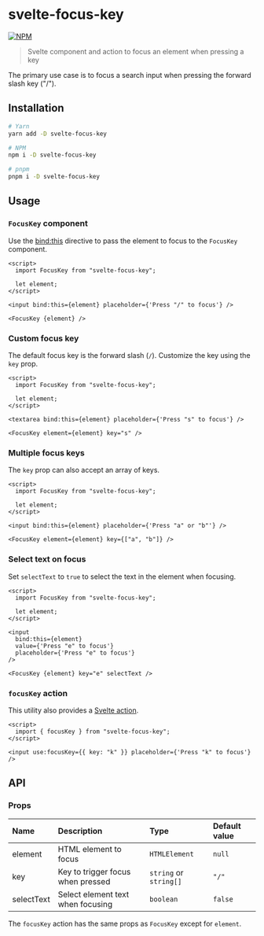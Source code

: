# svelte-focus-key

[![NPM][npm]][npm-url]

> Svelte component and action to focus an element when pressing a key

The primary use case is to focus a search input when pressing the forward slash key ("/").

## Installation

```bash
# Yarn
yarn add -D svelte-focus-key

# NPM
npm i -D svelte-focus-key

# pnpm
pnpm i -D svelte-focus-key
```

## Usage

### `FocusKey` component

Use the [bind:this](https://svelte.dev/docs#bind_element) directive to pass the element to focus to the `FocusKey` component.

<!-- example-start demo/Basic.svelte -->

```svelte
<script>
  import FocusKey from "svelte-focus-key";

  let element;
</script>

<input bind:this={element} placeholder={'Press "/" to focus'} />

<FocusKey {element} />
```

<!-- example-end -->

### Custom focus key

The default focus key is the forward slash (`/`). Customize the key using the `key` prop.

<!-- example-start demo/CustomFocusKey.svelte -->

```svelte
<script>
  import FocusKey from "svelte-focus-key";

  let element;
</script>

<textarea bind:this={element} placeholder={'Press "s" to focus'} />

<FocusKey element={element} key="s" />
```

<!-- example-end -->

### Multiple focus keys

The `key` prop can also accept an array of keys.

<!-- example-start demo/MultipleFocusKeys.svelte -->

```svelte
<script>
  import FocusKey from "svelte-focus-key";

  let element;
</script>

<input bind:this={element} placeholder={'Press "a" or "b"'} />

<FocusKey element={element} key={["a", "b"]} />
```

<!-- example-end -->

### Select text on focus

Set `selectText` to `true` to select the text in the element when focusing.

<!-- example-start demo/SelectTextOnFocus.svelte -->

```svelte
<script>
  import FocusKey from "svelte-focus-key";

  let element;
</script>

<input
  bind:this={element}
  value={'Press "e" to focus'}
  placeholder={'Press "e" to focus'}
/>

<FocusKey {element} key="e" selectText />
```

<!-- example-end -->

### `focusKey` action

This utility also provides a [Svelte action](https://svelte.dev/docs#use_action).

<!-- example-start demo/FocusKeyAction.svelte -->

```svelte
<script>
  import { focusKey } from "svelte-focus-key";
</script>

<input use:focusKey={{ key: "k" }} placeholder={'Press "k" to focus'} />
```

<!-- example-end -->

## API

### Props

| Name       | Description                       | Type                   | Default value |
| :--------- | :-------------------------------- | :--------------------- | :------------ |
| element    | HTML element to focus             | `HTMLElement`          | `null`        |
| key        | Key to trigger focus when pressed | `string` or `string[]` | `"/"`         |
| selectText | Select element text when focusing | `boolean`              | `false`       |

The `focusKey` action has the same props as `FocusKey` except for `element`.

[npm]: https://img.shields.io/npm/v/svelte-focus-key.svg?style=for-the-badge&color=%23ff3e00
[npm-url]: https://npmjs.com/package/svelte-focus-key

